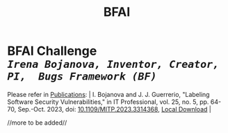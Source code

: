 ﻿---
weight: 5
title: "BFAI"
---
# BFAI Challenge <br/>_`Irena Bojanova, Inventor, Creator, PI,  Bugs Framework (BF)`_

Please refer in [Publications](/BF/info/publications/bf-publications/):
| I. Bojanova and J. J. Guerrerio, "Labeling Software Security Vulnerabilities," in IT Professional, vol. 25, no. 5, pp. 64-70, Sep.-Oct. 2023, doi: [10.1109/MITP.2023.3314368](https://doi.org/10.1109/MITP.2023.3314368), [Local Download](https://tsapps.nist.gov/publication/get_pdf.cfm?pub_id=956539) |

//more to be added//